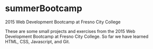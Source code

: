 # summerBootcamp
2015 Web Development Bootcamp at Fresno City College

These are some small projects and exercises from the 2015 Web Development Bootcamp at Fresno City College.
So far we have learned HTML, CSS, Javascript, and Git.
